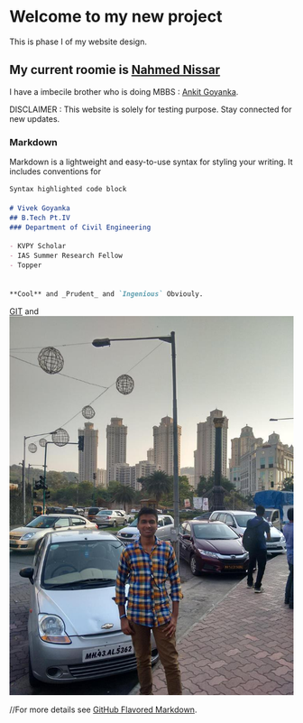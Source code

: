 # Welcome to my new project
This is phase I of my website design.

## My current roomie is [Nahmed Nissar](https://www.linkedin.com/in/nahmed-nissar-a4411b145/)

I have a imbecile brother who is doing MBBS : [Ankit Goyanka](https://www.facebook.com/ankit.goyanka). 

DISCLAIMER : This website is solely for testing purpose. Stay connected for new updates.

### Markdown

Markdown is a lightweight and easy-to-use syntax for styling your writing. It includes conventions for

```markdown
Syntax highlighted code block

# Vivek Goyanka 
## B.Tech Pt.IV
### Department of Civil Engineering

- KVPY Scholar
- IAS Summer Research Fellow
- Topper


**Cool** and _Prudent_ and `Ingenious` Obviouly.

```
[GIT](https://github.com/vivekgoyanka/bionic1) and ![Image](https://github.com/vivekgoyanka/vivekgoyanka.github.io/blob/master/vk1.jpg)

//For more details see [GitHub Flavored Markdown](https://guides.github.com/features/mastering-markdown/).

